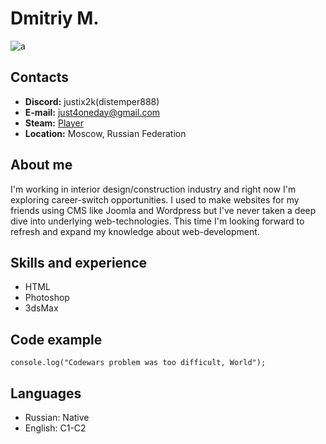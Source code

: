# Dmitriy M.
![a](https://user-images.githubusercontent.com/119881910/206926768-46fe0a3b-4378-453f-a622-5db157ea2470.jpg)

## Contacts
* __Discord:__ justix2k(distemper888)
* __E-mail:__ just4oneday@gmail.com
* __Steam:__ [Player](https://steamcommunity.com/profiles/76561198028818472/)
* __Location:__ Moscow, Russian Federation

## About me
I'm working in interior design/construction industry and right now I'm exploring career-switch opportunities. I used to make websites for my friends using CMS like Joomla and Wordpress but I've never taken a deep dive into underlying web-technologies. This time I'm looking forward to refresh and expand my knowledge about web-development.

## Skills and experience
* HTML
* Photoshop
* 3dsMax

## Code example
`console.log("Codewars problem was too difficult, World");`

## Languages
* Russian: Native
* English: C1-C2
